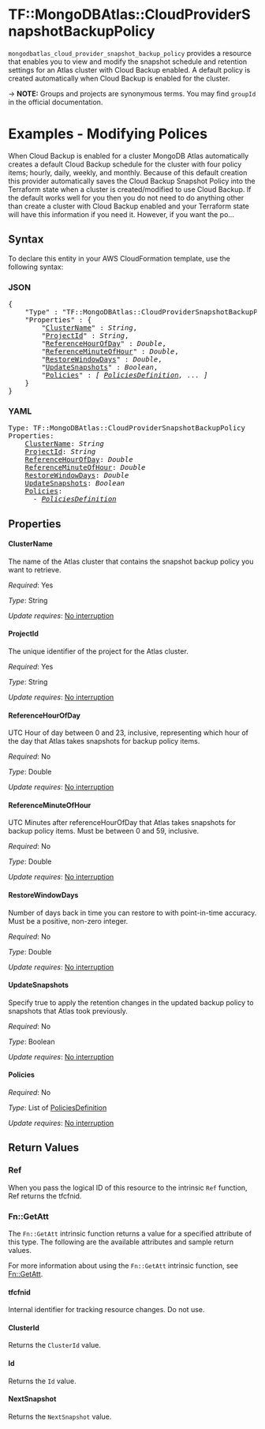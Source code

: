 # TF::MongoDBAtlas::CloudProviderSnapshotBackupPolicy

`mongodbatlas_cloud_provider_snapshot_backup_policy` provides a resource that enables you to view and modify the snapshot schedule and retention settings for an Atlas cluster with Cloud Backup enabled.  A default policy is created automatically when Cloud Backup is enabled for the cluster.

-> **NOTE:** Groups and projects are synonymous terms. You may find `groupId` in the official documentation.

# Examples - Modifying Polices
When Cloud Backup is enabled for a cluster MongoDB Atlas automatically creates a default Cloud Backup schedule for the cluster with four policy items; hourly, daily, weekly, and monthly. Because of this default creation this provider automatically saves the Cloud Backup Snapshot Policy into the Terraform state when a cluster is created/modified to use Cloud Backup. If the default works well for you then you do not need to do anything other than create a cluster with Cloud Backup enabled and your Terraform state will have this information if you need it. However, if you want the po...

## Syntax

To declare this entity in your AWS CloudFormation template, use the following syntax:

### JSON

<pre>
{
    "Type" : "TF::MongoDBAtlas::CloudProviderSnapshotBackupPolicy",
    "Properties" : {
        "<a href="#clustername" title="ClusterName">ClusterName</a>" : <i>String</i>,
        "<a href="#projectid" title="ProjectId">ProjectId</a>" : <i>String</i>,
        "<a href="#referencehourofday" title="ReferenceHourOfDay">ReferenceHourOfDay</a>" : <i>Double</i>,
        "<a href="#referenceminuteofhour" title="ReferenceMinuteOfHour">ReferenceMinuteOfHour</a>" : <i>Double</i>,
        "<a href="#restorewindowdays" title="RestoreWindowDays">RestoreWindowDays</a>" : <i>Double</i>,
        "<a href="#updatesnapshots" title="UpdateSnapshots">UpdateSnapshots</a>" : <i>Boolean</i>,
        "<a href="#policies" title="Policies">Policies</a>" : <i>[ <a href="policiesdefinition.md">PoliciesDefinition</a>, ... ]</i>
    }
}
</pre>

### YAML

<pre>
Type: TF::MongoDBAtlas::CloudProviderSnapshotBackupPolicy
Properties:
    <a href="#clustername" title="ClusterName">ClusterName</a>: <i>String</i>
    <a href="#projectid" title="ProjectId">ProjectId</a>: <i>String</i>
    <a href="#referencehourofday" title="ReferenceHourOfDay">ReferenceHourOfDay</a>: <i>Double</i>
    <a href="#referenceminuteofhour" title="ReferenceMinuteOfHour">ReferenceMinuteOfHour</a>: <i>Double</i>
    <a href="#restorewindowdays" title="RestoreWindowDays">RestoreWindowDays</a>: <i>Double</i>
    <a href="#updatesnapshots" title="UpdateSnapshots">UpdateSnapshots</a>: <i>Boolean</i>
    <a href="#policies" title="Policies">Policies</a>: <i>
      - <a href="policiesdefinition.md">PoliciesDefinition</a></i>
</pre>

## Properties

#### ClusterName

The name of the Atlas cluster that contains the snapshot backup policy you want to retrieve.

_Required_: Yes

_Type_: String

_Update requires_: [No interruption](https://docs.aws.amazon.com/AWSCloudFormation/latest/UserGuide/using-cfn-updating-stacks-update-behaviors.html#update-no-interrupt)

#### ProjectId

The unique identifier of the project for the Atlas cluster.

_Required_: Yes

_Type_: String

_Update requires_: [No interruption](https://docs.aws.amazon.com/AWSCloudFormation/latest/UserGuide/using-cfn-updating-stacks-update-behaviors.html#update-no-interrupt)

#### ReferenceHourOfDay

UTC Hour of day between 0 and 23, inclusive, representing which hour of the day that Atlas takes snapshots for backup policy items.

_Required_: No

_Type_: Double

_Update requires_: [No interruption](https://docs.aws.amazon.com/AWSCloudFormation/latest/UserGuide/using-cfn-updating-stacks-update-behaviors.html#update-no-interrupt)

#### ReferenceMinuteOfHour

UTC Minutes after referenceHourOfDay that Atlas takes snapshots for backup policy items. Must be between 0 and 59, inclusive.

_Required_: No

_Type_: Double

_Update requires_: [No interruption](https://docs.aws.amazon.com/AWSCloudFormation/latest/UserGuide/using-cfn-updating-stacks-update-behaviors.html#update-no-interrupt)

#### RestoreWindowDays

Number of days back in time you can restore to with point-in-time accuracy. Must be a positive, non-zero integer.

_Required_: No

_Type_: Double

_Update requires_: [No interruption](https://docs.aws.amazon.com/AWSCloudFormation/latest/UserGuide/using-cfn-updating-stacks-update-behaviors.html#update-no-interrupt)

#### UpdateSnapshots

Specify true to apply the retention changes in the updated backup policy to snapshots that Atlas took previously.

_Required_: No

_Type_: Boolean

_Update requires_: [No interruption](https://docs.aws.amazon.com/AWSCloudFormation/latest/UserGuide/using-cfn-updating-stacks-update-behaviors.html#update-no-interrupt)

#### Policies

_Required_: No

_Type_: List of <a href="policiesdefinition.md">PoliciesDefinition</a>

_Update requires_: [No interruption](https://docs.aws.amazon.com/AWSCloudFormation/latest/UserGuide/using-cfn-updating-stacks-update-behaviors.html#update-no-interrupt)

## Return Values

### Ref

When you pass the logical ID of this resource to the intrinsic `Ref` function, Ref returns the tfcfnid.

### Fn::GetAtt

The `Fn::GetAtt` intrinsic function returns a value for a specified attribute of this type. The following are the available attributes and sample return values.

For more information about using the `Fn::GetAtt` intrinsic function, see [Fn::GetAtt](https://docs.aws.amazon.com/AWSCloudFormation/latest/UserGuide/intrinsic-function-reference-getatt.html).

#### tfcfnid

Internal identifier for tracking resource changes. Do not use.

#### ClusterId

Returns the <code>ClusterId</code> value.

#### Id

Returns the <code>Id</code> value.

#### NextSnapshot

Returns the <code>NextSnapshot</code> value.


